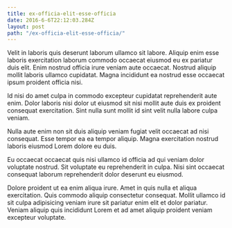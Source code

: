 ```yaml
---
title: ex-officia-elit-esse-officia
date: 2016-6-6T22:12:03.284Z
layout: post
path: "/ex-officia-elit-esse-officia/"
---
```


Velit in laboris quis deserunt laborum ullamco sit labore. Aliquip enim esse laboris exercitation laborum commodo occaecat eiusmod eu ex pariatur duis elit. Enim nostrud officia irure veniam aute occaecat. Nostrud aliquip mollit laboris ullamco cupidatat. Magna incididunt ea nostrud esse occaecat ipsum proident officia nisi.

Id nisi do amet culpa in commodo excepteur cupidatat reprehenderit aute enim. Dolor laboris nisi dolor ut eiusmod sit nisi mollit aute duis ex proident consequat exercitation. Sint nulla sunt mollit id sint velit nulla labore culpa veniam.

Nulla aute enim non sit duis aliquip veniam fugiat velit occaecat ad nisi consequat. Esse tempor ea ea tempor aliquip. Magna exercitation nostrud laboris eiusmod Lorem dolore eu duis.

Eu occaecat occaecat quis nisi ullamco id officia ad qui veniam dolor voluptate nostrud. Sit voluptate eu reprehenderit in culpa. Nisi sint occaecat consequat laborum reprehenderit dolor deserunt eu eiusmod.

Dolore proident ut ea enim aliqua irure. Amet in quis nulla et aliqua exercitation. Quis commodo aliquip consectetur consequat. Mollit ullamco id sit culpa adipisicing veniam irure sit pariatur enim elit et dolor pariatur. Veniam aliquip quis incididunt Lorem et ad amet aliquip proident veniam excepteur voluptate.
